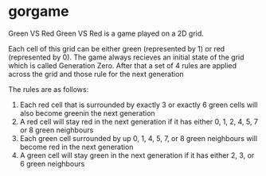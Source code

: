 # gorgame

Green VS Red
Green VS Red is a game played on a 2D grid.

Each cell of this grid can be either green (represented by 1) or red (represented by 0). The game always recieves an initial
state of the grid which is called Generation Zero. After that a set of 4 rules are applied across the grid and those rule 
for the next generation

The rules are as follows:
1. Each red cell that is surrounded by exactly 3 or exactly 6 green cells will also become greenin the next generation
2. A red cell will stay red in the next generation if it has either   0, 1, 2, 4, 5, 7 or 8 green neighbours
3. Each green cell surrounded by up 0, 1, 4, 5, 7, or 8 green neighbours will become red in the next generation
4. A green cell will stay green in the next generation if it has either 2, 3, or 6 green neighbours
